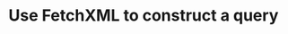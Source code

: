 # Use FetchXML to construct a query

<!-- 
Merge these two
https://docs.microsoft.com/en-us/dynamics365/customer-engagement/developer/org-service/use-fetchxml-construct-query
https://docs.microsoft.com/en-us/dynamics365/customer-engagement/developer/org-service/build-queries-fetchxml 
-->
